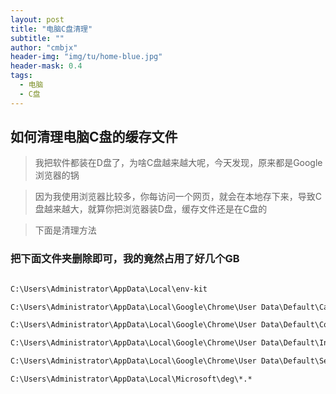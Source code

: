 ```yaml
---
layout: post
title: "电脑C盘清理"
subtitle: ""
author: "cmbjx"
header-img: "img/tu/home-blue.jpg"
header-mask: 0.4
tags:
  - 电脑
  - C盘
---
```


## 如何清理电脑C盘的缓存文件

> 我把软件都装在D盘了，为啥C盘越来越大呢，今天发现，原来都是Google浏览器的锅

> 因为我使用浏览器比较多，你每访问一个网页，就会在本地存下来，导致C盘越来越大，就算你把浏览器装D盘，缓存文件还是在C盘的

> 下面是清理方法

### 把下面文件夹删除即可，我的竟然占用了好几个GB

```bat

C:\Users\Administrator\AppData\Local\env-kit

C:\Users\Administrator\AppData\Local\Google\Chrome\User Data\Default\Cache\*.*

C:\Users\Administrator\AppData\Local\Google\Chrome\User Data\Default\Code Cache\*.*

C:\Users\Administrator\AppData\Local\Google\Chrome\User Data\Default\IndexedDB\*.*

C:\Users\Administrator\AppData\Local\Google\Chrome\User Data\Default\Service Worker\CacheStorage\*.*

C:\Users\Administrator\AppData\Local\Microsoft\deg\*.*
```
